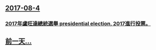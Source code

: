 ## [2017-08-4](/news/2017/08/4/index.md)

##### 
### [2017年盧旺達總統選舉 presidential election, 2017進行投票。 ](/news/2017/08/4/2017年盧旺達總統選舉-presidential-election-2017進行投票.md)
## [前一天...](/news/2017/08/1/index.md)

